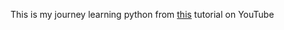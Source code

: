 This is my journey learning python from [this](https://www.youtube.com/playlist?list=PL0Zuz27SZ-6MQri81d012LwP5jvFZ_scc) tutorial on YouTube